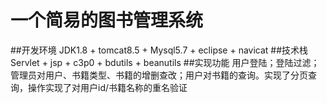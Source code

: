 # 一个简易的图书管理系统
##开发环境
JDK1.8 + tomcat8.5 + Mysql5.7 + eclipse + navicat
##技术栈
Servlet + jsp + c3p0 + bdutils + beanutils
##实现功能
用户登陆；登陆过滤；管理员对用户、书籍类型、书籍的增删查改；用户对书籍的查询。实现了分页查询，操作实现了对用户id/书籍名称的重名验证
